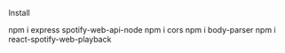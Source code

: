 
Install

npm i express spotify-web-api-node
npm i cors
npm i body-parser
npm i react-spotify-web-playback
